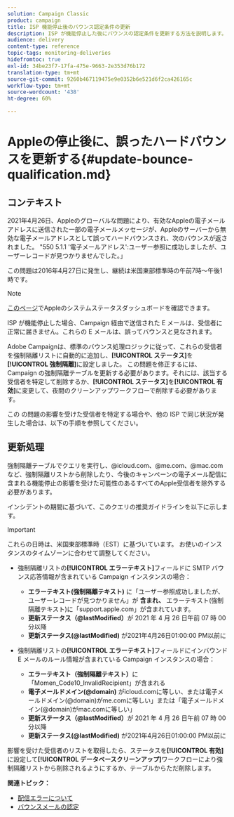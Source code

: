 ```yaml
---
solution: Campaign Classic
product: campaign
title: ISP 機能停止後のバウンス認定条件の更新
description: ISP が機能停止した後にバウンスの認定条件を更新する方法を説明します。
audience: delivery
content-type: reference
topic-tags: monitoring-deliveries
hidefromtoc: true
exl-id: 34be23f7-17fa-475e-9663-2e353d76b172
translation-type: tm+mt
source-git-commit: 9260b467119475e9e0352b6e521d6f2ca426165c
workflow-type: tm+mt
source-wordcount: '438'
ht-degree: 60%

---
```


# Appleの停止後に、誤ったハードバウンスを更新する{#update-bounce-qualification.md}

## コンテキスト

2021年4月26日、Appleのグローバルな問題により、有効なAppleの電子メールアドレスに送信された一部の電子メールメッセージが、Appleのサーバーから無効な電子メールアドレスとして誤ってハードバウンスされ、次のバウンスが返されました。 &quot;550 5.1.1 &#39;電子メールアドレス&#39;:ユーザー参照に成功しましたが、ユーザーレコードが見つかりませんでした。」

この問題は2016年4月27日に発生し、継続は米国東部標準時の午前7時～午後1時です。

>[!NOTE]
>
>[このページ](https://www.apple.com/support/systemstatus/)でAppleのシステムステータスダッシュボードを確認できます。

ISP が機能停止した場合、Campaign 経由で送信された E メールは、受信者に正常に届きません。これらの E メールは、誤ってバウンスと見なされます。

Adobe Campaignは、標準のバウンス処理ロジックに従って、これらの受信者を強制隔離リストに自動的に追加し、**[!UICONTROL ステータス]**&#x200B;を&#x200B;**[!UICONTROL 強制隔離]**&#x200B;に設定しました。 この問題を修正するには、Campaign の強制隔離テーブルを更新する必要があります。それには、該当する受信者を特定して削除するか、**[!UICONTROL ステータス]**&#x200B;を&#x200B;**[!UICONTROL 有効]**&#x200B;に変更して、夜間のクリーンアップワークフローで削除する必要があります。

この の問題の影響を受けた受信者を特定する場合や、他の ISP で同じ状況が発生した場合は、以下の手順を参照してください。

## 更新処理

強制隔離テーブルでクエリを実行し、@icloud.com、@me.com、@mac.comなど、強制隔離リストから削除したり、今後のキャンペーンの電子メール配信に含まれる機能停止の影響を受けた可能性のあるすべてのApple受信者を除外する必要があります。

インシデントの期間に基づいて、このクエリの推奨ガイドラインを以下に示します。

>[!IMPORTANT]
>
>これらの日時は、米国東部標準時（EST）に基づいています。 お使いのインスタンスのタイムゾーンに合わせて調整してください。

* 強制隔離リストの&#x200B;**[!UICONTROL エラーテキスト]**&#x200B;フィールドに SMTP バウンス応答情報が含まれている Campaign インスタンスの場合：

   * **エラーテキスト(強制隔離テキスト)** に「ユーザー参照成功しましたが、ユーザーレコードが見つかりません」が **含まれ、** エラーテキスト(強制隔離テキスト)に「support.apple.com」が含まれています。
   * **更新ステータス（@lastModified）**&#x200B;が 2021 年 4 月 26 日午前 07 時 00 分以降
   * **更新ステータス(@lastModified)** が2021年4月26日01:00:00 PM以前に

* 強制隔離リストの&#x200B;**[!UICONTROL エラーテキスト]**&#x200B;フィールドにインバウンド E メールのルール情報が含まれている Campaign インスタンスの場合：

   * **エラーテキスト（強制隔離テキスト）**&#x200B;に「Momen_Code10_InvalidRecipient」が含まれる
   * **電子メールドメイン(@domain)** がicloud.comに等しい、または電子メールドメイン(@domain)がme.comに等しい」または「電子メールドメイン(@domain)がmac.comに等しい」
   * **更新ステータス（@lastModified）**&#x200B;が 2021 年 4 月 26 日午前 07 時 00 分以降
   * **更新ステータス(@lastModified)** が2021年4月26日01:00:00 PM以前に

影響を受けた受信者のリストを取得したら、ステータスを&#x200B;**[!UICONTROL 有効]**&#x200B;に設定して&#x200B;**[!UICONTROL データベースクリーンアップ]**&#x200B;ワークフローにより強制隔離リストから削除されるようにするか、テーブルからただ削除します。

**関連トピック：**
* [配信エラーについて](../../delivery/using/understanding-delivery-failures.md)
* [バウンスメールの認定](../../delivery/using/understanding-delivery-failures.md#bounce-mail-qualification)
